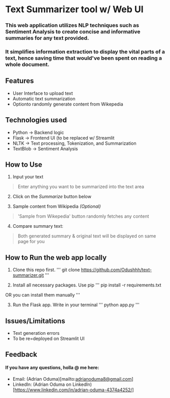 # Text Summarizer tool w/ Web UI

### This web application utilizes NLP techniques such as Sentiment Analysis to create concise and informative summaries for any text provided.

### It simplifies information extraction to display the vital parts of a text, hence saving time that would've been spent on reading a whole document.


## **Features**
 - User Interface to upload text
 - Automatic text summarization
 - Optionto randomly generate content from Wikepedia


## **Technologies used**
- Python -> Backend logic
- Flask -> Frontend UI (to be replaced w/ Streamlit
- NLTK -> Text processing, Tokenization, and Summarization
- TextBlob -> Sentiment Analysis


## **How to Use**
1. Input your text
> Enter anything you want to be summarized into the text area
 
2. Click on the *Summarize* button below
 
3. Sample content from Wikipedia *(Optional)*
> 'Sample from Wikepedia' button randomly fetches any content

4. Compare summary text:
> Both generated summary & original text will be displayed on same page for you


## **How to Run the web app locally**
1. Clone this repo first.
'''
git clone https://github.com/Odushhh/text-summarizer.git
'''

2. Install all necessary packages. Use pip
'''
pip install -r requirements.txt

OR you can install them manually
'''

3. Run the Flask app. Write in your terminal
'''
python app.py
'''


## **Issues/Limitations**
- Text generation errors
- To be re=deployed on Streamlit UI


## **Feedback**
#### If you have any questions, holla @ me here:

- Email: (Adrian Oduma)[mailto:adrianoduma8@gmail.com]
- LinkedIn: (Adrian Oduma on LinkedIn)[https://www.linkedin.com/in/adrian-oduma-4374a4252/]
